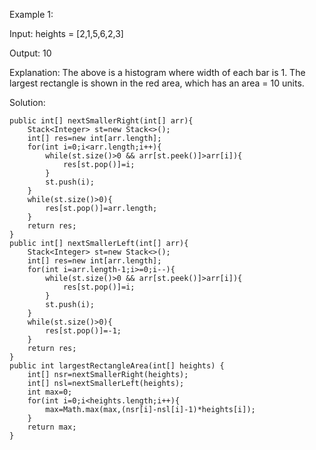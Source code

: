 Example 1:


Input: heights = [2,1,5,6,2,3]

Output: 10

Explanation: The above is a histogram where width of each bar is 1.
The largest rectangle is shown in the red area, which has an area = 10 units.

Solution:



    public int[] nextSmallerRight(int[] arr){
        Stack<Integer> st=new Stack<>();
        int[] res=new int[arr.length];
        for(int i=0;i<arr.length;i++){
            while(st.size()>0 && arr[st.peek()]>arr[i]){
                res[st.pop()]=i;
            }
            st.push(i);
        }
        while(st.size()>0){
            res[st.pop()]=arr.length;
        }
        return res;
    }
    public int[] nextSmallerLeft(int[] arr){
        Stack<Integer> st=new Stack<>();
        int[] res=new int[arr.length];
        for(int i=arr.length-1;i>=0;i--){
            while(st.size()>0 && arr[st.peek()]>arr[i]){
                res[st.pop()]=i;
            }
            st.push(i);
        }
        while(st.size()>0){
            res[st.pop()]=-1;
        }
        return res;
    }
    public int largestRectangleArea(int[] heights) {
        int[] nsr=nextSmallerRight(heights);
        int[] nsl=nextSmallerLeft(heights);
        int max=0;
        for(int i=0;i<heights.length;i++){
            max=Math.max(max,(nsr[i]-nsl[i]-1)*heights[i]);
        }
        return max;
    }
